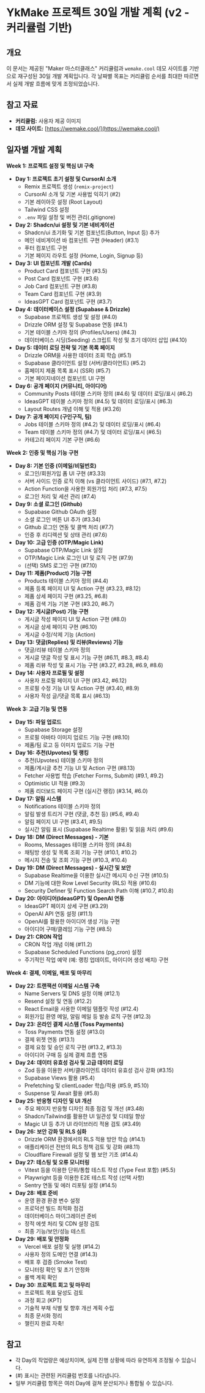 # YkMake 프로젝트 30일 개발 계획 (v2 - 커리큘럼 기반)

## 개요

이 문서는 제공된 "Maker 마스터클래스" 커리큘럼과 `wemake.cool` 데모 사이트를 기반으로 재구성된 30일 개발 계획입니다. 각 날짜별 목표는 커리큘럼 순서를 최대한 따르면서 실제 개발 흐름에 맞게 조정되었습니다.

## 참고 자료

-   **커리큘럼:** 사용자 제공 이미지
-   **데모 사이트:** [https://wemake.cool/](https://wemake.cool/)

## 일자별 개발 계획

**Week 1: 프로젝트 설정 및 핵심 UI 구축**

*   **Day 1: 프로젝트 초기 설정 및 CursorAI 소개**
    *   Remix 프로젝트 생성 (`remix-project`)
    *   CursorAI 소개 및 기본 사용법 익히기 (#2)
    *   기본 레이아웃 설정 (Root Layout)
    *   Tailwind CSS 설정
    *   `.env` 파일 설정 및 버전 관리(.gitignore)
*   **Day 2: Shadcn/ui 설정 및 기본 네비게이션**
    *   Shadcn/ui 초기화 및 기본 컴포넌트(Button, Input 등) 추가
    *   메인 네비게이션 바 컴포넌트 구현 (Header) (#3.1)
    *   푸터 컴포넌트 구현
    *   기본 페이지 라우트 설정 (Home, Login, Signup 등)
*   **Day 3: UI 컴포넌트 개발 (Cards)**
    *   Product Card 컴포넌트 구현 (#3.5)
    *   Post Card 컴포넌트 구현 (#3.6)
    *   Job Card 컴포넌트 구현 (#3.8)
    *   Team Card 컴포넌트 구현 (#3.9)
    *   IdeasGPT Card 컴포넌트 구현 (#3.7)
*   **Day 4: 데이터베이스 설정 (Supabase & Drizzle)**
    *   Supabase 프로젝트 생성 및 설정 (#4.0)
    *   Drizzle ORM 설정 및 Supabase 연동 (#4.1)
    *   기본 테이블 스키마 정의 (Profiles/Users) (#4.3)
    *   데이터베이스 시딩(Seeding) 스크립트 작성 및 초기 데이터 삽입 (#4.10)
*   **Day 5: 데이터 로딩 전략 및 기본 목록 페이지**
    *   Drizzle ORM을 사용한 데이터 조회 학습 (#5.1)
    *   Supabase 클라이언트 설정 (서버/클라이언트) (#5.2)
    *   홈페이지 제품 목록 표시 (SSR) (#5.7)
    *   기본 페이지네이션 컴포넌트 UI 구현
*   **Day 6: 공개 페이지 (커뮤니티, 아이디어)**
    *   Community Posts 테이블 스키마 정의 (#4.6) 및 데이터 로딩/표시 (#6.2)
    *   IdeasGPT 테이블 스키마 정의 (#4.5) 및 데이터 로딩/표시 (#6.3)
    *   Layout Routes 개념 이해 및 적용 (#3.26)
*   **Day 7: 공개 페이지 (구인구직, 팀)**
    *   Jobs 테이블 스키마 정의 (#4.2) 및 데이터 로딩/표시 (#6.4)
    *   Team 테이블 스키마 정의 (#4.7) 및 데이터 로딩/표시 (#6.5)
    *   카테고리 페이지 기본 구현 (#6.6)

**Week 2: 인증 및 핵심 기능 구현**

*   **Day 8: 기본 인증 (이메일/비밀번호)**
    *   로그인/회원가입 폼 UI 구현 (#3.33)
    *   서버 사이드 인증 로직 이해 (vs 클라이언트 사이드) (#7.1, #7.2)
    *   Action Function을 사용한 회원가입 처리 (#7.3, #7.5)
    *   로그인 처리 및 세션 관리 (#7.4)
*   **Day 9: 소셜 로그인 (Github)**
    *   Supabase Github OAuth 설정
    *   소셜 로그인 버튼 UI 추가 (#3.34)
    *   Github 로그인 연동 및 콜백 처리 (#7.7)
    *   인증 후 리디렉션 및 상태 관리 (#7.6)
*   **Day 10: 고급 인증 (OTP/Magic Link)**
    *   Supabase OTP/Magic Link 설정
    *   OTP/Magic Link 로그인 UI 및 로직 구현 (#7.9)
    *   (선택) SMS 로그인 구현 (#7.10)
*   **Day 11: 제품(Product) 기능 구현**
    *   Products 테이블 스키마 정의 (#4.4)
    *   제품 등록 페이지 UI 및 Action 구현 (#3.23, #8.12)
    *   제품 상세 페이지 구현 (#3.25, #6.8)
    *   제품 검색 기능 기본 구현 (#3.20, #6.7)
*   **Day 12: 게시글(Post) 기능 구현**
    *   게시글 작성 페이지 UI 및 Action 구현 (#8.0)
    *   게시글 상세 페이지 구현 (#6.10)
    *   게시글 수정/삭제 기능 (Action)
*   **Day 13: 댓글(Replies) 및 리뷰(Reviews) 기능**
    *   댓글/리뷰 테이블 스키마 정의
    *   게시글 댓글 작성 및 표시 기능 구현 (#6.11, #8.3, #8.4)
    *   제품 리뷰 작성 및 표시 기능 구현 (#3.27, #3.28, #6.9, #8.6)
*   **Day 14: 사용자 프로필 및 설정**
    *   사용자 프로필 페이지 UI 구현 (#3.42, #6.12)
    *   프로필 수정 기능 UI 및 Action 구현 (#3.40, #8.9)
    *   사용자 작성 글/댓글 목록 표시 (#6.13)

**Week 3: 고급 기능 및 연동**

*   **Day 15: 파일 업로드**
    *   Supabase Storage 설정
    *   프로필 아바타 이미지 업로드 기능 구현 (#8.10)
    *   제품/팀 로고 등 이미지 업로드 기능 구현
*   **Day 16: 추천(Upvotes) 및 랭킹**
    *   추천(Upvotes) 테이블 스키마 정의
    *   제품/게시글 추천 기능 UI 및 Action 구현 (#8.13)
    *   Fetcher 사용법 학습 (Fetcher Forms, Submit) (#9.1, #9.2)
    *   Optimistic UI 적용 (#9.3)
    *   제품 리더보드 페이지 구현 (실시간 랭킹) (#3.14, #6.0)
*   **Day 17: 알림 시스템**
    *   Notifications 테이블 스키마 정의
    *   알림 발생 트리거 구현 (댓글, 추천 등) (#5.6, #9.4)
    *   알림 페이지 UI 구현 (#3.41, #9.5)
    *   실시간 알림 표시 (Supabase Realtime 활용) 및 읽음 처리 (#9.6)
*   **Day 18: DM (Direct Messages) - 기본**
    *   Rooms, Messages 테이블 스키마 정의 (#4.8)
    *   채팅방 생성 및 목록 조회 기능 구현 (#10.1, #10.2)
    *   메시지 전송 및 조회 기능 구현 (#10.3, #10.4)
*   **Day 19: DM (Direct Messages) - 실시간 및 보안**
    *   Supabase Realtime을 이용한 실시간 메시지 수신 구현 (#10.5)
    *   DM 기능에 대한 Row Level Security (RLS) 적용 (#10.6)
    *   Security Definer 및 Function Search Path 이해 (#10.7, #10.8)
*   **Day 20: 아이디어(IdeasGPT) 및 OpenAI 연동**
    *   IdeasGPT 페이지 상세 구현 (#3.29)
    *   OpenAI API 연동 설정 (#11.1)
    *   OpenAI를 활용한 아이디어 생성 기능 구현
    *   아이디어 구매/클레임 기능 구현 (#8.5)
*   **Day 21: CRON 작업**
    *   CRON 작업 개념 이해 (#11.2)
    *   Supabase Scheduled Functions (pg_cron) 설정
    *   주기적인 작업 예약 (예: 랭킹 업데이트, 아이디어 생성 배치) 구현

**Week 4: 결제, 이메일, 배포 및 마무리**

*   **Day 22: 트랜잭션 이메일 시스템 구축**
    *   Name Servers 및 DNS 설정 이해 (#12.1)
    *   Resend 설정 및 연동 (#12.2)
    *   React Email을 사용한 이메일 템플릿 작성 (#12.4)
    *   회원가입 환영 메일, 알림 메일 등 발송 로직 구현 (#12.3)
*   **Day 23: 온라인 결제 시스템 (Toss Payments)**
    *   Toss Payments 연동 설정 (#13.0)
    *   결제 위젯 연동 (#13.1)
    *   결제 요청 및 승인 로직 구현 (#13.2, #13.3)
    *   아이디어 구매 등 실제 결제 흐름 연동
*   **Day 24: 데이터 유효성 검사 및 고급 데이터 로딩**
    *   Zod 등을 이용한 서버/클라이언트 데이터 유효성 검사 강화 (#3.15)
    *   Supabase Views 활용 (#5.4)
    *   Prefetching 및 clientLoader 학습/적용 (#5.9, #5.10)
    *   Suspense 및 Await 활용 (#5.8)
*   **Day 25: 반응형 디자인 및 UI 개선**
    *   주요 페이지 반응형 디자인 최종 점검 및 개선 (#3.48)
    *   Shadcn/Tailwind를 활용한 UI 일관성 및 디테일 향상
    *   Magic UI 등 추가 UI 라이브러리 적용 검토 (#3.49)
*   **Day 26: 보안 강화 및 RLS 심화**
    *   Drizzle ORM 환경에서의 RLS 적용 방안 학습 (#14.1)
    *   애플리케이션 전반의 RLS 정책 검토 및 강화 (#8.11)
    *   Cloudflare Firewall 설정 및 웹 보안 기초 (#14.4)
*   **Day 27: 테스팅 및 오류 모니터링**
    *   Vitest 등을 이용한 단위/통합 테스트 작성 (Type Fest 포함) (#5.5)
    *   Playwright 등을 이용한 E2E 테스트 작성 (선택 사항)
    *   Sentry 연동 및 에러 리포팅 설정 (#14.5)
*   **Day 28: 배포 준비**
    *   운영 환경 환경 변수 설정
    *   프로덕션 빌드 최적화 점검
    *   데이터베이스 마이그레이션 준비
    *   정적 에셋 처리 및 CDN 설정 검토
    *   최종 기능/보안/성능 테스트
*   **Day 29: 배포 및 안정화**
    *   Vercel 배포 설정 및 실행 (#14.2)
    *   사용자 정의 도메인 연결 (#14.3)
    *   배포 후 검증 (Smoke Test)
    *   모니터링 확인 및 초기 안정화
    *   롤백 계획 확인
*   **Day 30: 프로젝트 회고 및 마무리**
    *   프로젝트 목표 달성도 검토
    *   과정 회고 (KPT)
    *   기술적 부채 식별 및 향후 개선 계획 수립
    *   최종 문서화 정리
    *   챌린지 완료 자축!

## 참고

-   각 Day의 작업량은 예상치이며, 실제 진행 상황에 따라 유연하게 조정될 수 있습니다.
-   (#) 표시는 관련된 커리큘럼 번호를 나타냅니다.
-   일부 커리큘럼 항목은 여러 Day에 걸쳐 분산되거나 통합될 수 있습니다. 